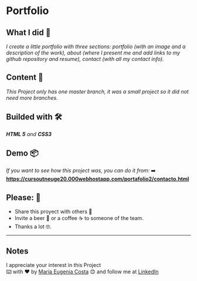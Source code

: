 # Portfolio
## What I did 🚀
_I create a little portfolio with three sections: portfolio (with an image and a description of the work), about (where I present me and add links to my github repository and resume), contact (with all my contact info)._

## Content 🚀
_This Project only has one master branch, it was a small project so it did not need more branches._

## Builded with 🛠️

_**HTML 5** and **CSS3**_

## Demo 📦
_If you want to see how this project was, you can do it from:_
:arrow_right: **https://cursoutneuge20.000webhostapp.com/portafolio2/contacto.html**

## Please: 🎁

* Share this proyect with others 📢
* Invite a beer 🍺 or a coffee ☕  to someone of the team. 
* Thanks a lot 🤓.

---
## Notes
I appreciate your interest in this Project <br/>
⌨️ with ❤️ by [María Eugenia Costa](https://github.com/eugenia1984) 😊 and follow me at [LinkedIn]( http://www.linkedin.com/in/maríaeugeniacosta) 

